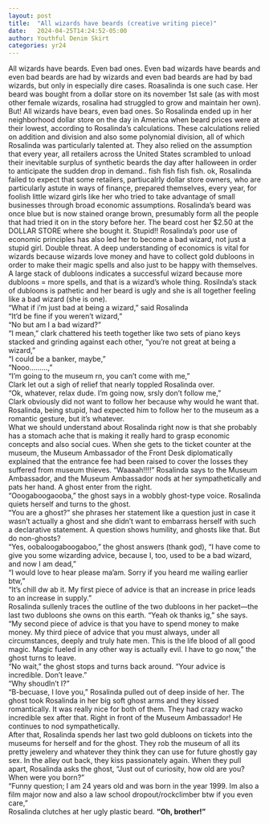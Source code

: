 ```yaml
---
layout: post
title:  "All wizards have beards (creative writing piece)"
date:   2024-04-25T14:24:52-05:00
author: Youthful Denim Skirt
categories: yr24
---
```


All wizards have beards. Even bad ones. Even bad wizards have beards and even bad beards are had by wizards and even bad beards are had by bad wizards, but only in especially dire cases. Roasalinda is one such case. Her beard was bought from a dollar store on its november 1st sale (as with most other female wizards, rosalina had struggled to grow and maintain her own). But! All wizards have bears, even bad ones. So Rosalinda ended up in her neighborhood dollar store on the day in America when beard prices were at their lowest, according to Rosalinda’s calculations. These calculations relied on addition and division and also some polynomial division, all of which Rosalinda was particularly talented at. They also relied on the assumption that every year, all retailers across the United States scrambled to unload their inevitable surplus of synthetic beards the day after halloween in order to anticipate the sudden drop in demand.. fish fish fish fish. ok, Rosalinda failed to expect that some retailers, partiucalrly dollar store owners, who are particularly astute in ways of finançe, prepared themselves, every year, for foolish little wizard girls like her who tried to take advantage of small businesses through broad economic assumptions. Rosalinda’s beard was once blue but is now stained orange brown, presumably form all the people that had tried it on in the story before her. The beard cost her $2.50 at the DOLLAR STORE where she bought it. Stupid!! Rosalinda’s poor use of economic principles has also led her to become a bad wizard, not just a stupid girl. Double threat. A deep understanding of economics is vital for wizards because wizards love money and have to collect gold dubloons in order to make their magic spells and also just to be happy with themselves. A large stack of dubloons indicates a successful wizard because more dubloons  = more spells, and that is a wizard’s whole thing. Rosilnda’s stack of dubloons is pathetic and her beard is ugly and she is all together feeling like a bad wizard (she is one).\
“What if i’m just bad at being a wizard,” said Rosalinda\
“It’d be fine if you weren’t wizard,”\
“No but am I a bad wizard?”\
“I mean,” clark chattered his teeth together like two sets of piano keys stacked and grinding against each other, “you’re not great at being a wizard,”\
“I could be a banker, maybe,”\
“Nooo………,”\
“I’m going to the museum rn, you can’t come with me,”\
Clark let out a sigh of relief that nearly toppled Rosalinda over.\
“Ok, whatever, relax dude. I’m going now, srsly don’t follow me,”\
Clark obviously did not want to follow her because why would he want that. Rosalinda, being stupid, had expected him to follow her to the museum as a romantic gesture, but it’s whatever.\
What we should understand about Rosalinda right now is that she probably has a stomach ache that is making it really hard to grasp economic concepts and also social cues. When she gets to the ticket counter at the museum, the Museum Ambassador of the Front Desk diplomatically explained that the entrance fee had been raised to cover the losses they suffered from museum thieves. 
“Waaaah!!!!” Rosalinda says to the Museum Ambassador, and the Museum Ambassador nods at her sympathetically and pats her hand. A ghost enter from the right.\
“Ooogaboogaooba,” the ghost says in a wobbly ghost-type voice. Rosalinda quiets herself and turns to the ghost.\
“You are a ghost?” she phrases her statement like a question just in case it wasn’t actually a ghost and she didn’t want to embarrass herself with such a declarative statement. A question shows humility, and ghosts like that. But do non-ghosts?\
“Yes, oobaloogaboogaboo,” the ghost answers (thank god), “I have come to give you some wizarding advice, because I, too, used to be a bad wizard, and now I am dead,”\
“I would love to hear please ma’am. Sorry if you heard me wailing earlier btw,”\
“It’s chill dw ab it. My first piece of advice is that an increase in price leads to an increase in supply.”\
Rosalinda sullenly traces the outline of the two dubloons in her packet—the last two dubloons she owns on this earth. “Yeah ok thanks ig,” she says.\
“My second piece of advice is that you have to spend money to make money. My third piece of advice that you must always, under all circumstances, deeply and truly hate men. This is the life blood of all good magic. Magic fueled in any other way is actually evil. I have to go now,” the ghost turns to leave.\
“No wait,” the ghost stops and turns back around. “Your advice is incredible. Don’t leave.”\
“Why shoudln’t I?”\
“B-becuase, I love you,”  Rosalinda pulled out of deep inside of her. The ghost took Rosalinda in her big soft ghost arms and they kissed romantically. It was really nice for both of them. They had crazy wacko incredible sex after that. Right in front of the Museum Ambassador! He continues to nod sympathetically.\
After that, Rosalinda spends her last two gold dubloons on tickets into the museums for herself and for the ghost. They rob the museum of all its pretty jewelery and whatever they think they can use for future ghostly gay sex. 
In the alley out back, they kiss passionately again. When they pull apart, Rosalinda asks the ghost, “Just out of curiosity, how old are you? When were you born?”\
“Funny question; I am 24 years old and was born in the year 1999. Im also a film major now and also a law school dropout/rockclimber btw if you even care,”\
Rosalinda clutches at her ugly plastic beard. **“Oh, brother!”**
